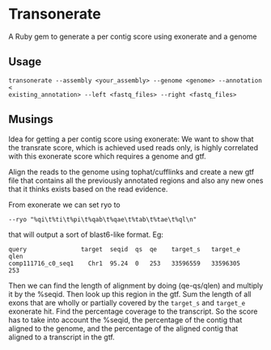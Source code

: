 Transonerate
============

A Ruby gem to generate a per contig score using exonerate and a genome

## Usage

```
transonerate --assembly <your_assembly> --genome <genome> --annotation <
existing_annotation> --left <fastq_files> --right <fastq_files>
```

## Musings

Idea for getting a per contig score using exonerate: We want to show that the
transrate score, which is achieved used reads only, is highly correlated with
this exonerate score which requires a genome and gtf.

Align the reads to the genome using tophat/cufflinks and create a new gtf file
that contains all the previously annotated regions and also any new ones that
it thinks exists based on the read evidence.

From exonerate we can set ryo to

    --ryo "%qi\t%ti\t%pi\t%qab\t%qae\t%tab\t%tae\t%ql\n"

that will output a sort of blast6-like format. Eg:

    query               target  seqid  qs  qe    target_s   target_e     qlen
    comp111716_c0_seq1    Chr1  95.24  0   253   33596559   33596305     253

Then we can find the length of alignment by doing (qe-qs/qlen) and multiply it
by the %seqid. Then look up this region in the gtf. Sum the length of all exons
that are wholly or partially covered by the `target_s` and `target_e` exonerate
hit. Find the percentage coverage to the transcript. So the score has to take
into account the %seqid, the percentage of the contig that aligned to the
genome, and the percentage of the aligned contig that aligned to a transcript
in the gtf.